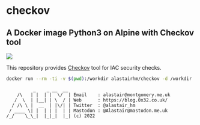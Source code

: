 # checkov

## A Docker image Python3 on Alpine with Checkov tool

[![](http://dockeri.co/image/alastairhm/checkov)](https://index.docker.io/u/alastairhm/checkov/)

This repository provides [Checkov](https://www.checkov.io/) tool for IAC security checks.


```bash
docker run --rm -ti -v $(pwd):/workdir alastairhm/checkov -d /workdir
```

```text
          _    _ __  __ 
    /\   | |  | |  \/  | Email    : alastair@montgomery.me.uk
   /  \  | |__| | \  / | Web      : https://blog.0x32.co.uk/
  / /\ \ |  __  | |\/| | Twitter  : @alastair_hm
 / ____ \| |  | | |  | | Mastodon : @Alastair@mastodon.me.uk
/_/    \_\_|  |_|_|  |_| (c) 2022
```


